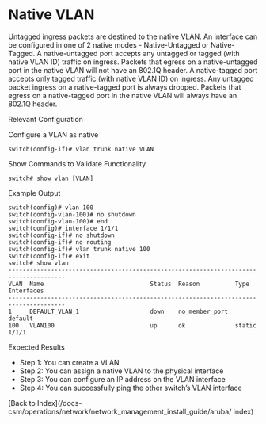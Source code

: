 # Native VLAN 

Untagged ingress packets are destined to the native VLAN. An interface can be configured in one of 2 native modes - Native-Untagged or Native-Tagged. A native-untagged port accepts any untagged or tagged (with native VLAN ID) traffic on ingress. Packets that egress on a native-untagged port in the native VLAN will not have an 802.1Q header. A native-tagged port accepts only tagged traffic (with native VLAN ID) on ingress. Any untagged packet ingress on a native-tagged port is always dropped. Packets that egress on a native-tagged port in the native VLAN will always have an 802.1Q header. 

Relevant Configuration 

Configure a VLAN as native 

```
switch(config-if)# vlan trunk native VLAN
```

Show Commands to Validate Functionality 

```
switch# show vlan [VLAN]
```

Example Output 

```
switch(config)# vlan 100
switch(config-vlan-100)# no shutdown
switch(config-vlan-100)# end
switch(config)# interface 1/1/1
switch(config-if)# no shutdown
switch(config-if)# no routing
switch(config-if)# vlan trunk native 100
switch(config-if)# exit
switch# show vlan
--------------------------------------------------------------------------------------
VLAN  Name                              Status  Reason          Type      Interfaces
--------------------------------------------------------------------------------------
1     DEFAULT_VLAN_1                    down    no_member_port  default
100   VLAN100                           up      ok              static    1/1/1
```

Expected Results 

* Step 1: You can create a VLAN
* Step 2: You can assign a native VLAN to the physical interface
* Step 3: You can configure an IP address on the VLAN interface
* Step 4: You can successfully ping the other switch’s VLAN interface  

[Back to Index](/docs-csm/operations/network/network_management_install_guide/aruba/
index)


